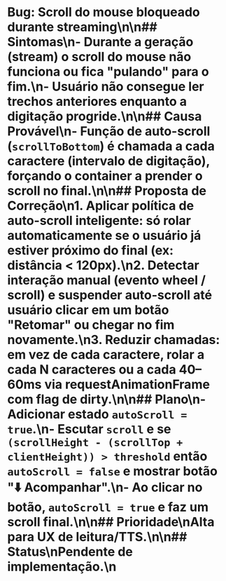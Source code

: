 # Bug: Scroll do mouse bloqueado durante streaming\n\n## Sintomas\n- Durante a geração (stream) o scroll do mouse não funciona ou fica "pulando" para o fim.\n- Usuário não consegue ler trechos anteriores enquanto a digitação progride.\n\n## Causa Provável\n- Função de auto-scroll (`scrollToBottom`) é chamada a cada caractere (intervalo de digitação), forçando o container a prender o scroll no final.\n\n## Proposta de Correção\n1. Aplicar política de auto-scroll inteligente: só rolar automaticamente se o usuário já estiver próximo do final (ex: distância < 120px).\n2. Detectar interação manual (evento wheel / scroll) e suspender auto-scroll até usuário clicar em um botão "Retomar" ou chegar no fim novamente.\n3. Reduzir chamadas: em vez de cada caractere, rolar a cada N caracteres ou a cada 40–60ms via requestAnimationFrame com flag de dirty.\n\n## Plano\n- Adicionar estado `autoScroll = true`.\n- Escutar `scroll` e se `(scrollHeight - (scrollTop + clientHeight)) > threshold` então `autoScroll = false` e mostrar botão "⬇️ Acompanhar".\n- Ao clicar no botão, `autoScroll = true` e faz um scroll final.\n\n## Prioridade\nAlta para UX de leitura/TTS.\n\n## Status\nPendente de implementação.\n
